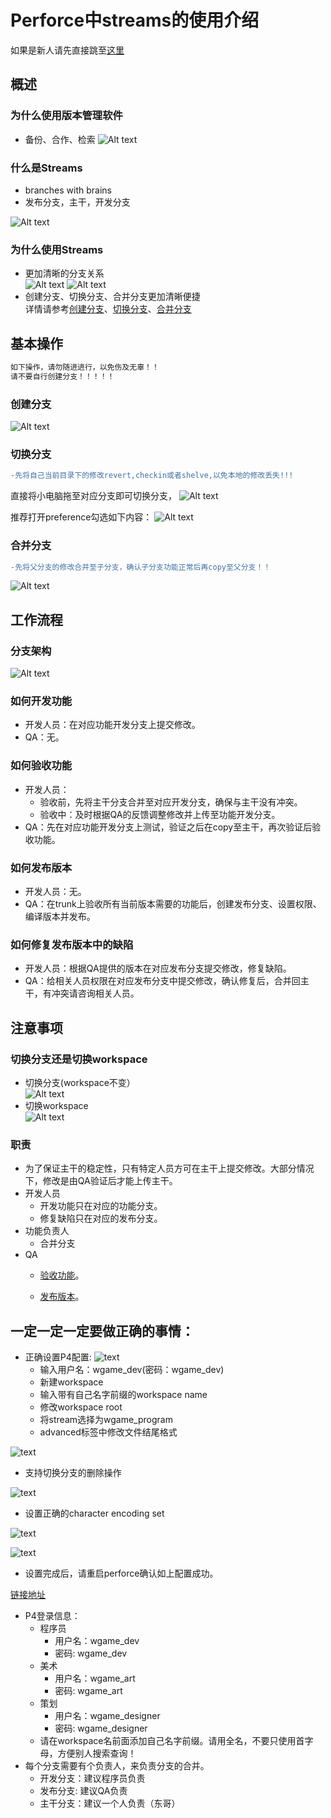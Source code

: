 # Perforce中streams的使用介绍
如果是新人请先直接跳至[这里](#一定一定一定要做正确的事情)
## 概述
### 为什么使用版本管理软件
* 备份、合作、检索
![Alt text](https://github.com/z530989673/P4-Stream-Intro/blob/master/Pic/whyIsVersionControlImportant.png)
### 什么是Streams
* branches with brains  
* 发布分支，主干，开发分支 

![Alt text](https://github.com/z530989673/P4-Stream-Intro/blob/master/Pic/stream.png)
### 为什么使用Streams
* 更加清晰的分支关系  
![Alt text](https://github.com/z530989673/P4-Stream-Intro/blob/master/Pic/formerBranch.png)
![Alt text](https://github.com/z530989673/P4-Stream-Intro/blob/master/Pic/stream.png)
* 创建分支、切换分支、合并分支更加清晰便捷  
  详情请参考[创建分支](#创建分支)、[切换分支](#切换分支)、[合并分支](#合并分支)

## 基本操作
```diff
如下操作，请勿随进进行，以免伤及无辜！！
请不要自行创建分支！！！！！
```
### 创建分支
![Alt text](https://github.com/z530989673/P4-Stream-Intro/blob/master/Pic/createbranch.gif)
### 切换分支
```diff
-先将自己当前目录下的修改revert,checkin或者shelve,以免本地的修改丢失!!!
```
直接将小电脑拖至对应分支即可切换分支，
![Alt text](https://github.com/z530989673/P4-Stream-Intro/blob/master/Pic/switchWorkspace.gif)


推荐打开preference勾选如下内容：
![Alt text](https://github.com/z530989673/P4-Stream-Intro/blob/master/Pic/streamPreference.png)
### 合并分支
```diff
-先将父分支的修改合并至子分支，确认子分支功能正常后再copy至父分支！！
```
![Alt text](https://github.com/z530989673/P4-Stream-Intro/blob/master/Pic/mergeBranch.gif)

## 工作流程
### 分支架构

![Alt text](https://github.com/z530989673/P4-Stream-Intro/blob/master/Pic/branchStructure2.png)
### 如何开发功能
* 开发人员：在对应功能开发分支上提交修改。
* QA：无。
### 如何验收功能
* 开发人员：
  * 验收前，先将主干分支合并至对应开发分支，确保与主干没有冲突。
  * 验收中：及时根据QA的反馈调整修改并上传至功能开发分支。
* QA：先在对应功能开发分支上测试，验证之后在copy至主干，再次验证后验收功能。
### 如何发布版本
* 开发人员：无。
* QA：在trunk上验收所有当前版本需要的功能后，创建发布分支、设置权限、编译版本并发布。
### 如何修复发布版本中的缺陷
* 开发人员：根据QA提供的版本在对应发布分支提交修改，修复缺陷。
* QA：给相关人员权限在对应发布分支中提交修改，确认修复后，合并回主干，有冲突请咨询相关人员。

## 注意事项
### 切换分支还是切换workspace
* 切换分支(workspace不变）  
![Alt text](https://github.com/z530989673/P4-Stream-Intro/blob/master/Pic/switchBranchOp.gif)  
* 切换workspace  
![Alt text](https://github.com/z530989673/P4-Stream-Intro/blob/master/Pic/switchWorkspaceOp.gif)
### 职责
* 为了保证主干的稳定性，只有特定人员方可在主干上提交修改。大部分情况下，修改是由QA验证后才能上传主干。
* 开发人员
  * 开发功能只在对应的功能分支。
  * 修复缺陷只在对应的发布分支。
* 功能负责人
  * 合并分支
* QA
  * [验收功能](#如何验收功能)。
  
  * [发布版本](#如何发布版本)。
  
## 一定一定一定要做正确的事情：
* 正确设置P4配置:
![text](https://github.com/z530989673/P4-Stream-Intro/blob/master/Pic/createConnection.png)
  * 输入用户名：wgame_dev(密码：wgame_dev)
  * 新建workspace
  * 输入带有自己名字前缀的workspace name
  * 修改workspace root
  * 将stream选择为wgame_program
  * advanced标签中修改文件结尾格式  
  
![text](https://github.com/z530989673/P4-Stream-Intro/blob/master/Pic/endLine.png)
  * 支持切换分支的删除操作 
  
![text](https://github.com/z530989673/P4-Stream-Intro/blob/master/Pic/delete_action_when_switch_branch.png)
  * 设置正确的character encoding set  
  
![text](https://github.com/z530989673/P4-Stream-Intro/blob/master/Pic/character_encoding_set.png)  

![text](https://github.com/z530989673/P4-Stream-Intro/blob/master/Pic/localCharSet.png) 

* 设置完成后，请重启perforce确认如上配置成功。

[链接地址](http://note.youdao.com/noteshare?id=14a96014b0b1824efbf45f7ff245a31a&sub=1B158AE431044EF1AD2EAE14D6105670)
* P4登录信息：
  * 程序员
    * 用户名：wgame_dev
    * 密码: wgame_dev
  * 美术
    * 用户名：wgame_art
    * 密码: wgame_art
  * 策划
    * 用户名：wgame_designer
    * 密码: wgame_designer 
  * 请在workspace名前面添加自己名字前缀。请用全名，不要只使用首字母，方便别人搜索查询！
* 每个分支需要有个负责人，来负责分支的合并。
  * 开发分支：建议程序员负责
  * 发布分支: 建议QA负责
  * 主干分支：建议一个人负责（东哥）
